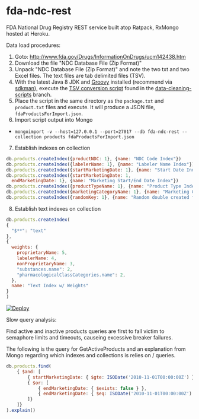 # fda-ndc-rest 
FDA National Drug Registry REST service built atop Ratpack, RxMongo hosted at Heroku.

Data load procedures:

1. Goto: http://www.fda.gov/Drugs/InformationOnDrugs/ucm142438.htm
2. Download the file "NDC Database File (Zip Format)"
3. Unpack "NDC Database File (Zip Format)" and note the two txt and two Excel files. The text files are tab delimited files (TSV).
4. With the latest Java 8 JDK and [Groovy](http://www.groovy-lang.org/) installed (recommend via [sdkman](http://sdkman.io/)), execute the [TSV conversion script](https://raw.githubusercontent.com/joshdurbin/fda-ndc-rest/data_cleaning_scripts/FormatNDCData.groovy) found in the [data-cleaning-scripts](https://github.com/joshdurbin/fda-ndc-rest/tree/data_cleaning_scripts) branch.
4. Place the script in the same directory as the `package.txt` and `product.txt` files and execute. It will produce a JSON file, `fdaProductsForImport.json`.
5. Import script output into Mongo

  * `mongoimport -v --host=127.0.0.1 --port=27017 --db fda-ndc-rest --collection products fdaProductsForImport.json`

7. Establish indexes on collection

  ```javascript
  db.products.createIndex({productNDC: 1}, {name: "NDC Code Index"})
  db.products.createIndex({labelerName: 1}, {name: "Labeler Name Index"})
  db.products.createIndex({startMarketingDate: 1}, {name: "Start Date Index"})
  db.products.createIndex({startMarketingDate: 1,
    endMarketingDate: 1}, {name: "Marketing Start/End Date Index"})
  db.products.createIndex({productTypeName: 1}, {name: "Product Type Index"})
  db.products.createIndex({marketingCategoryName: 1}, {name: "Marketing Category Name Index"})
  db.products.createIndex({randomKey: 1}, {name: "Random double created for random production selection"})
```

8. Establish text indexes on collection

  ```javascript
  db.products.createIndex(
  {
    "$**": "text"
  },
  {
    weights: {
      proprietaryName: 5,
      labelerName: 4,
      nonProprietaryName: 3,
      "substances.name": 2,
      "pharmacologicalClassCategories.name": 2,
    },
    name: "Text Index w/ Weights"
  }
)
```

[![Deploy](https://www.herokucdn.com/deploy/button.png)](https://heroku.com/deploy?template=https://github.com/joshdurbin/fda-ndc-rest)  

Slow query analysis:

Find active and inactive products queries are first to fall victim to semaphore limits and timeouts, causeing excessive breaker failures.

The following is the query for GetActiveProducts and an explanation from Mongo regarding which indexes and collections is relies on / queries.

```javascript
db.products.find(
    { $and: [
        { startMarketingDate: { $gte: ISODate('2010-11-01T00:00:00Z') } },
        { $or: [
            { endMarketingDate: { $exists: false } },
            { endMarketingDate: { $eq: ISODate('2010-11-01T00:00:00Z') } }
        ]}
    ]}
).explain()
```

